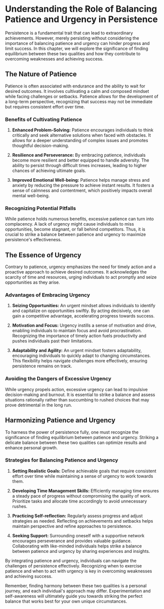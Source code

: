 Understanding the Role of Balancing Patience and Urgency in Persistence
================================================================================

Persistence is a fundamental trait that can lead to extraordinary achievements. However, merely persisting without considering the importance of balancing patience and urgency can hinder progress and limit success. In this chapter, we will explore the significance of finding equilibrium between these two qualities and how they contribute to overcoming weaknesses and achieving success.

The Nature of Patience
----------------------

Patience is often associated with endurance and the ability to wait for desired outcomes. It involves cultivating a calm and composed mindset while facing challenges or setbacks. Patience allows for the development of a long-term perspective, recognizing that success may not be immediate but requires consistent effort over time.

### Benefits of Cultivating Patience

1. **Enhanced Problem-Solving:** Patience encourages individuals to think critically and seek alternative solutions when faced with obstacles. It allows for a deeper understanding of complex issues and promotes thoughtful decision-making.

2. **Resilience and Perseverance:** By embracing patience, individuals become more resilient and better equipped to handle adversity. The ability to persist through difficult times increases, leading to higher chances of achieving ultimate goals.

3. **Improved Emotional Well-being:** Patience helps manage stress and anxiety by reducing the pressure to achieve instant results. It fosters a sense of calmness and contentment, which positively impacts overall mental well-being.

### Recognizing Potential Pitfalls

While patience holds numerous benefits, excessive patience can turn into complacency. A lack of urgency might cause individuals to miss opportunities, become stagnant, or fall behind competitors. Thus, it is crucial to strike a balance between patience and urgency to maximize persistence's effectiveness.

The Essence of Urgency
----------------------

Contrary to patience, urgency emphasizes the need for timely action and a proactive approach to achieve desired outcomes. It acknowledges the scarcity of time and resources, urging individuals to act promptly and seize opportunities as they arise.

### Advantages of Embracing Urgency

1. **Seizing Opportunities:** An urgent mindset allows individuals to identify and capitalize on opportunities swiftly. By acting decisively, one can gain a competitive advantage, accelerating progress towards success.

2. **Motivation and Focus:** Urgency instills a sense of motivation and drive, enabling individuals to maintain focus and avoid procrastination. Recognizing the importance of timely action fuels productivity and pushes individuals past their limitations.

3. **Adaptability and Agility:** An urgent mindset fosters adaptability, encouraging individuals to quickly adapt to changing circumstances. This flexibility helps navigate challenges more effectively, ensuring persistence remains on track.

### Avoiding the Dangers of Excessive Urgency

While urgency propels action, excessive urgency can lead to impulsive decision-making and burnout. It is essential to strike a balance and assess situations rationally rather than succumbing to rushed choices that may prove detrimental in the long run.

Harmonizing Patience and Urgency
--------------------------------

To harness the power of persistence fully, one must recognize the significance of finding equilibrium between patience and urgency. Striking a delicate balance between these two qualities can optimize results and enhance personal growth.

### Strategies for Balancing Patience and Urgency

1. **Setting Realistic Goals:** Define achievable goals that require consistent effort over time while maintaining a sense of urgency to work towards them.

2. **Developing Time Management Skills:** Efficiently managing time ensures a steady pace of progress without compromising the quality of work. Prioritize tasks and allocate time accordingly to avoid unnecessary rushes.

3. **Practicing Self-reflection:** Regularly assess progress and adjust strategies as needed. Reflecting on achievements and setbacks helps maintain perspective and refine approaches to persistence.

4. **Seeking Support:** Surrounding oneself with a supportive network encourages perseverance and provides valuable guidance. Collaborating with like-minded individuals helps strike a balance between patience and urgency by sharing experiences and insights.

By integrating patience and urgency, individuals can navigate the challenges of persistence effectively. Recognizing when to exercise patience and when to act with urgency is key in overcoming weaknesses and achieving success.

Remember, finding harmony between these two qualities is a personal journey, and each individual's approach may differ. Experimentation and self-awareness will ultimately guide you towards striking the perfect balance that works best for your own unique circumstances.

